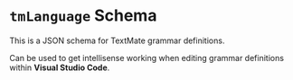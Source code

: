 # `tmLanguage` Schema

This is a JSON schema for TextMate grammar definitions.

Can be used to get intellisense working when editing grammar definitions within **Visual Studio Code**.
